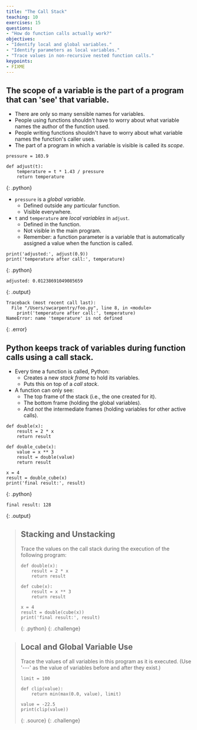 ```yaml
---
title: "The Call Stack"
teaching: 10
exercises: 15
questions:
- "How do function calls actually work?"
objectives:
- "Identify local and global variables."
- "Identify parameters as local variables."
- "Trace values in non-recursive nested function calls."
keypoints:
- FIXME
---
```

## The scope of a variable is the part of a program that can 'see' that variable.

*   There are only so many sensible names for variables.
*   People using functions shouldn't have to worry about
    what variable names the author of the function used.
*   People writing functions shouldn't have to worry about
    what variable names the function's caller uses.
*   The part of a program in which a variable is visible is called its *scope*.

~~~
pressure = 103.9

def adjust(t):
    temperature = t * 1.43 / pressure
    return temperature
~~~
{: .python}

*   `pressure` is a *global variable*.
    *   Defined outside any particular function.
    *   Visible everywhere.
*   `t` and `temperature` are *local variables* in `adjust`.
    *   Defined in the function.
    *   Not visible in the main program.
    *   Remember: a function parameter is a variable
        that is automatically assigned a value when the function is called.

~~~
print('adjusted:', adjust(0.9))
print('temperature after call:', temperature)
~~~
{: .python}
~~~
adjusted: 0.01238691049085659
~~~
{: .output}
~~~
Traceback (most recent call last):
  File "/Users/swcarpentry/foo.py", line 8, in <module>
    print('temperature after call:', temperature)
NameError: name 'temperature' is not defined
~~~
{: .error}

## Python keeps track of variables during function calls using a call stack.

*   Every time a function is called, Python:
    *   Creates a new *stack frame* to hold its variables.
    *   Puts this on top of a *call stack*.
*   A function can only see:
    *   The top frame of the stack (i.e., the one created for it).
    *   The bottom frame (holding the global variables).
    *   And *not* the intermediate frames (holding variables for other active calls).

~~~
def double(x):
    result = 2 * x
    return result

def double_cube(x):
    value = x ** 3
    result = double(value)
    return result

x = 4
result = double_cube(x)
print('final result:', result)
~~~
{: .python}
~~~
final result: 128
~~~
{: .output}

> ## Stacking and Unstacking
>
> Trace the values on the call stack during the execution of the following program:
>
> ~~~
> def double(x):
>     result = 2 * x
>     return result
>
> def cube(x):
>     result = x ** 3
>     return result
>
> x = 4
> result = double(cube(x))
> print('final result:', result)
> ~~~
> {: .python}
{: .challenge}

> ## Local and Global Variable Use
>
> Trace the values of all variables in this program as it is executed.
> (Use '---' as the value of variables before and after they exist.)
>
> ~~~
> limit = 100
>
> def clip(value):
>     return min(max(0.0, value), limit)
>
> value = -22.5
> print(clip(value))
> ~~~
> {: .source}
{: .challenge}
